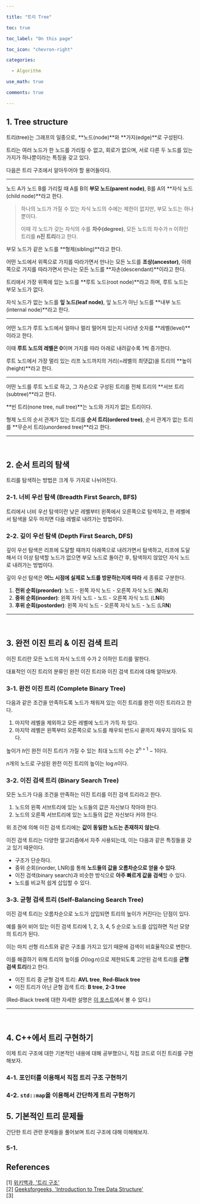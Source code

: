 ```yaml
---

title: "트리 Tree"

toc: true

toc_label: "On this page"

toc_icon: "chevron-right"

categories:

  - Algorithm

use_math: true

comments: true

---
```


## 1. Tree structure

트리(tree)는 그래프의 일종으로, **노드(node)**와 **가지(edge)**로 구성된다.

트리는 여러 노드가 한 노드를 가리킬 수 없고, 회로가 없으며, 서로 다른 두 노드를 있는 가지가 하나뿐이라는 특징을 갖고 있다.

다음은 트리 구조에서 알아두어야 할 용어들이다.

---

노드 A가 노드 B를 가리킬 때 A를 B의 **부모 노드(parent node)**, B를 A의 **자식 노드(child node)**라고 한다.

> 하나의 노드가 가질 수 있는 자식 노드의 수에는 제한이 없지만, 부모 노드는 하나뿐이다.
> 
> 이때 각 노드가 갖는 자식의 수를 **차수(degree)**, 모든 노드의 차수가 n 이하인 트리를 **n진 트리**라고 한다.

부모 노드가 같은 노드를 **형제(sibling)**라고 한다.

어떤 노드에서 위쪽으로 가지를 따라가면서 만나는 모든 노드를 **조상(ancestor)**, 아래쪽으로 가지를 따라가면서 만나는 모든 노드를 **자손(descendant)**이라고 한다.

트리에서 가장 위쪽에 있는 노드를 **루트 노드(root node)**라고 하며, 루트 노드는 부모 노드가 없다.

자식 노드가 없는 노드를 **잎 노드(leaf node)**, 잎 노드가 아닌 노드를 **내부 노드(internal node)**라고 한다.

---

어떤 노드가 루트 노드에서 얼마나 멀리 떨어져 있는지 나타낸 숫자를 **레벨(level)**이라고 한다.

이때 **루트 노드의 레벨은 0**이며 가지를 따라 아래로 내려갈수록 1씩 증가한다.

루트 노드에서 가장 멀리 있는 리프 노드까지의 거리(=레벨의 최댓값)을 트리의 **높이(height)**라고 한다.

---

어떤 노드를 루트 노드로 하고, 그 자손으로 구성된 트리를 전체 트리의 **서브 트리(subtree)**라고 한다.

**빈 트리(none tree, null tree)**는 노드와 가지가 없는 트리이다.

형제 노드의 순서 관계가 있는 트리를 **순서 트리(ordered tree)**, 순서 관계가 없는 트리를 **무순서 트리(unordered tree)**라고 한다.

---

<br/>

## 2. 순서 트리의 탐색

트리를 탐색하는 방법은 크게 두 가지로 나뉘어진다.

### 2-1. 너비 우선 탐색 (Breadth First Search, BFS)

트리에서 너비 우선 탐색이란 낮은 레벨부터 왼쪽에서 오른쪽으로 탐색하고, 한 레벨에서 탐색을 모두 마치면 다음 레벨로 내려가는 방법이다.

### 2-2. 깊이 우선 탐색 (Depth First Search, DFS)

깊이 우선 탐색은 리프에 도달할 때까지 아래쪽으로 내려가면서 탐색하고, 리프에 도달해서 더 이상 탐색할 노드가 없으면 부모 노드로 돌아간 후, 탐색하지 않았던 자식 노드로 내려가는 방법이다.

깊이 우선 탐색은 **어느 시점에 실제로 노드를 방문하는지에 따라** 세 종류로 구분한다.

1. **전위 순회(preorder)**: 노드 - 왼쪽 자식 노드 - 오른쪽 자식 노드 (**N**LR)
2. **중위 순회(inorder)**: 왼쪽 자식 노드 - 노드 - 오른쪽 자식 노드 (L**N**R)
3. **후위 순회(postorder)**: 왼쪽 자식 노드 - 오른쪽 자식 노드 - 노드 (LR**N**)

---

<br/>

## 3. 완전 이진 트리 & 이진 검색 트리

이진 트리란 모든 노드의 자식 노드의 수가 2 이하인 트리를 말한다.

대표적인 이진 트리의 분류인 완전 이진 트리와 이진 검색 트리에 대해 알아보자.

### 3-1. 완전 이진 트리 (Complete Binary Tree)

다음과 같은 조건을 만족하도록 노드가 채워져 있는 이진 트리를 완전 이진 트리라고 한다.

1. 마지막 레벨을 제외하고 모든 레벨에 노드가 가득 차 있다.
2. 마지막 레벨은 왼쪽부터 오른쪽으로 노드를 채우되 반드시 끝까지 채우지 않아도 되다.

높이가 $h$인 완전 이진 트리가 가질 수 있는 최대 노드의 수는 $2^{h+1} - 1$이다.

$n$개의 노드로 구성된 완전 이진 트리의 높이는 $\log n$이다.

### 3-2. 이진 검색 트리 (Binary Search Tree)

모든 노드가 다음 조건을 만족하는 이진 트리를 이진 검색 트리라고 한다.

1. 노드의 왼쪽 서브트리에 있는 노드들의 값은 자신보다 작아야 한다.
2. 노드의 오른쪽 서브트리에 있는 노드들의 값은 자신보다 커야 한다.

위 조건에 의해 이진 검색 트리에는 **값이 동일한 노드는 존재하지 않는다**.

이진 검색 트리는 다양한 알고리즘에서 자주 사용되는데, 이는 다음과 같은 특징들을 갖고 있기 때문이다.

- 구조가 단순하다.
- 중위 순회(inorder, LNR)를 통해 **노드들의 값을 오름차순으로 얻을 수 있다**.
- 이진 검색(binary search)과 비슷한 방식으로 **아주 빠르게 값을 검색**할 수 있다.
- 노드를 비교적 쉽게 삽입할 수 있다.

### 3-3. 균형 검색 트리 (Self-Balancing Search Tree)

이진 검색 트리는 오름차순으로 노드가 삽입되면 트리의 높이가 커진다는 단점이 있다.

예를 들어 비어 있는 이진 검색 트리에 1, 2, 3, 4, 5 순으로 노드를 삽입하면 직선 모양의 트리가 된다.

이는 마치 선형 리스트와 같은 구조를 가지고 있기 때문에 검색이 비효율적으로 변한다.

이를 해결하기 위해 트리의 높이를 $O(\log n)$으로 제한되도록 고안된 검색 트리를 **균형 검색 트리**라고 한다.

- 이진 트리 중 균형 검색 트리: **AVL tree**, **Red-Black tree**
- 이진 트리가 아닌 균형 검색 트리: **B tree**, **2-3 tree**

(Red-Black tree에 대한 자세한 설명은 [이 포스트](https://damo1924.github.io/algorithm/RedBlackTree)에서 볼 수 있다.)

---

<br/>

## 4. C++에서 트리 구현하기

이제 트리 구조에 대한 기본적인 내용에 대해 공부했으니, 직접 코드로 이진 트리를 구현해보자.

### 4-1. 포인터를 이용해서 직접 트리 구조 구현하기



### 4-2. `std::map`을 이용해서 간단하게 트리 구현하기





## 5. 기본적인 트리 문제들

간단한 트리 관련 문제들을 풀어보며 트리 구조에 대해 이해해보자.

### 5-1. 



## References

[1] [위키백과, '트리 구조'](https://ko.m.wikipedia.org/wiki/%ED%8A%B8%EB%A6%AC_%EA%B5%AC%EC%A1%B0)  
[2] [Geeksforgeeks, 'Introduction to Tree Data Structure'](https://www.geeksforgeeks.org/introduction-to-tree-data-structure/)  
[3] 







